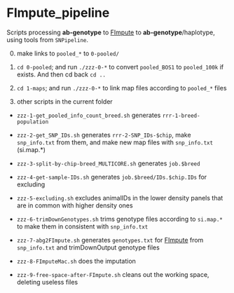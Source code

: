 # FImpute_pipeline

Scripts processing **ab-genotype** to [FImpute][3436ed9e] to **ab-genotype**/haplotype, using tools from `SNPipeline`.

  [3436ed9e]: http://www.aps.uoguelph.ca/~msargol/fimpute/ "FImpute"

0. make links to `pooled_*` to `0-pooled/`

1. `cd 0-pooled`; and run `./zzz-0-*` to convert `pooled_BOS1` to `pooled_100k` if exists. And then cd back `cd ..`

2. `cd 1-maps`;   and run `./zzz-0-*` to link map files according to `pooled_*` files

3. other scripts in the current folder

  - `zzz-1-get_pooled_info_count_breed.sh`
	generates `rrr-1-breed-population`

  - `zzz-2-get_SNP_IDs.sh`
	generates `rrr-2-SNP_IDs-$chip`, make `snp_info.txt` from them, and make new map files with `snp_info.txt` (si.map.*)

  - `zzz-3-split-by-chip-breed_MULTICORE.sh`
	generates `job.$breed`

  - `zzz-4-get-sample-IDs.sh`
	generates `job.$breed/IDs.$chip.IDs` for excluding

  - `zzz-5-excluding.sh`
	excludes animalIDs in the lower density panels that are in common with higher density ones

  - `zzz-6-trimDownGenotypes.sh`
	trims genotype files according to `si.map.*` to make them in consistent with `snp_info.txt`

  - `zzz-7-abg2FImpute.sh`
	generates `genotypes.txt` for [FImpute][3436ed9e] from `snp_info.txt` and trimDownOutput genotype files

  - `zzz-8-FImputeMac.sh`
	does the imputation

  - `zzz-9-free-space-after-FImpute.sh`
	cleans out the working space, deleting useless files
